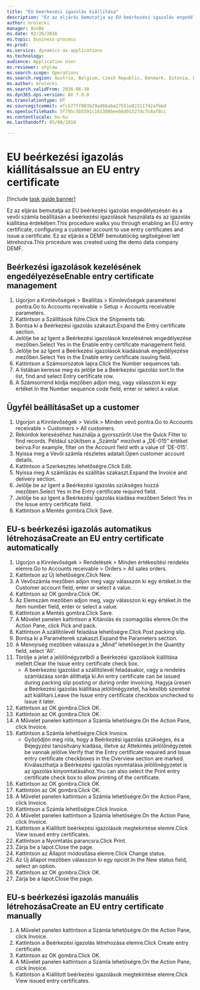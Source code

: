 ```yaml
--- 
title: "EU beérkezési igazolás kiállítása"
description: "Ez az eljárás bemutatja az EU beérkezési igazolás engedélyezésén és a vevői számla beállításán a beérkezési igazolások használata és az igazolás kiállítása érdekében."
author: mrolecki
manager: AnnBe
ms.date: 02/26/2016
ms.topic: business-process
ms.prod: 
ms.service: dynamics-ax-applications
ms.technology: 
audience: Application User
ms.reviewer: shylaw
ms.search.scope: Operations
ms.search.region: Austria, Belgium, Czech Republic, Denmark, Estonia, Finland, France, Germany, Hungary, Ireland, Italy, Latvia, Lithuania, Netherlands, Poland, Spain, Sweden, United Kingdom
ms.author: mrolecki
ms.search.validFrom: 2016-06-30
ms.dyn365.ops.version: AX 7.0.0
ms.translationtype: HT
ms.sourcegitcommit: efcb77ff883b29a4bbaba27551e02311742afbbd
ms.openlocfilehash: 5f795c5b5591c161388beeb6d01527dc7c4af8cc
ms.contentlocale: hu-hu
ms.lasthandoff: 05/08/2018

---
```

# <a name="issue-an-eu-entry-certificate"></a><span data-ttu-id="78f72-103">EU beérkezési igazolás kiállítása</span><span class="sxs-lookup"><span data-stu-id="78f72-103">Issue an EU entry certificate</span></span>

[!include [task guide banner](../../includes/task-guide-banner.md)]

<span data-ttu-id="78f72-104">Ez az eljárás bemutatja az EU beérkezési igazolás engedélyezésén és a vevői számla beállításán a beérkezési igazolások használata és az igazolás kiállítása érdekében.</span><span class="sxs-lookup"><span data-stu-id="78f72-104">This procedure walks you through enabling an EU entry certificate, configuring a customer account to use entry certificates and issue a certificate.</span></span> <span data-ttu-id="78f72-105">Ez az eljárás a DEMF bemutatócég segítségével lett létrehozva.</span><span class="sxs-lookup"><span data-stu-id="78f72-105">This procedure was created using the demo data company DEMF.</span></span>


## <a name="enable-entry-certificate-management"></a><span data-ttu-id="78f72-106">Beérkezési igazolások kezelésének engedélyezése</span><span class="sxs-lookup"><span data-stu-id="78f72-106">Enable entry certificate management</span></span>
1. <span data-ttu-id="78f72-107">Ugorjon a Kintlévőségek > Beállítás > Kinnlevőségek paraméterei pontra.</span><span class="sxs-lookup"><span data-stu-id="78f72-107">Go to Accounts receivable > Setup > Accounts receivable parameters.</span></span>
2. <span data-ttu-id="78f72-108">Kattintson a Szállítások fülre.</span><span class="sxs-lookup"><span data-stu-id="78f72-108">Click the Shipments tab.</span></span>
3. <span data-ttu-id="78f72-109">Bontsa ki a Beérkezési igazolás szakaszt.</span><span class="sxs-lookup"><span data-stu-id="78f72-109">Expand the Entry certificate section.</span></span>
4. <span data-ttu-id="78f72-110">Jelölje be az Igent a Beérkezési igazolások kezelésének engedélyezése mezőben.</span><span class="sxs-lookup"><span data-stu-id="78f72-110">Select Yes in the Enable entry certificate management field.</span></span>
5. <span data-ttu-id="78f72-111">Jelölje be az Igent a Beérkezési igazolások kiadásának engedélyezése mezőben.</span><span class="sxs-lookup"><span data-stu-id="78f72-111">Select Yes in the Enable entry certificate issuing field.</span></span>
6. <span data-ttu-id="78f72-112">Kattintson a Számsorozatok lapra.</span><span class="sxs-lookup"><span data-stu-id="78f72-112">Click the Number sequences tab.</span></span>
7. <span data-ttu-id="78f72-113">A listában keresse meg és jelölje be a Beérkezési igazolás sort.</span><span class="sxs-lookup"><span data-stu-id="78f72-113">In the list, find and select Entry certificate row.</span></span>
8. <span data-ttu-id="78f72-114">A Számsorrend kódja mezőben adjon meg, vagy válasszon ki egy értéket.</span><span class="sxs-lookup"><span data-stu-id="78f72-114">In the Number sequence code field, enter or select a value.</span></span>

## <a name="set-up-a-customer"></a><span data-ttu-id="78f72-115">Ügyfél beállítása</span><span class="sxs-lookup"><span data-stu-id="78f72-115">Set up a customer</span></span>
1. <span data-ttu-id="78f72-116">Ugorjon a Kinnlevőségek > Vevők > Minden vevő pontra.</span><span class="sxs-lookup"><span data-stu-id="78f72-116">Go to Accounts receivable > Customers > All customers.</span></span>
2. <span data-ttu-id="78f72-117">Rekordok kereséséhez használja a gyorsszűrőt.</span><span class="sxs-lookup"><span data-stu-id="78f72-117">Use the Quick Filter to find records.</span></span> <span data-ttu-id="78f72-118">Például szűkítsen a „Számla” mezővel a „DE-015” értéket beírva.</span><span class="sxs-lookup"><span data-stu-id="78f72-118">For example, filter on the Account field with a value of 'DE-015'.</span></span>
3. <span data-ttu-id="78f72-119">Nyissa meg a Vevői számla részletes adatait.</span><span class="sxs-lookup"><span data-stu-id="78f72-119">Open customer account details.</span></span>
4. <span data-ttu-id="78f72-120">Kattintson a Szerkesztés lehetőségre.</span><span class="sxs-lookup"><span data-stu-id="78f72-120">Click Edit.</span></span>
5. <span data-ttu-id="78f72-121">Nyissa meg A számlázás és szállítás szakaszt.</span><span class="sxs-lookup"><span data-stu-id="78f72-121">Expand the Invoice and delivery section.</span></span>
6. <span data-ttu-id="78f72-122">Jelölje be az Igent a Beérkezési igazolás szükséges hozzá mezőben.</span><span class="sxs-lookup"><span data-stu-id="78f72-122">Select Yes in the Entry certificate required field.</span></span>
7. <span data-ttu-id="78f72-123">Jelölje be az Igent a Beérkezési igazolás kiadása mezőben.</span><span class="sxs-lookup"><span data-stu-id="78f72-123">Select Yes in the Issue entry certificate field.</span></span>
8. <span data-ttu-id="78f72-124">Kattintson a Mentés gombra.</span><span class="sxs-lookup"><span data-stu-id="78f72-124">Click Save.</span></span>

## <a name="create-an-eu-entry-certificate-automatically"></a><span data-ttu-id="78f72-125">EU-s beérkezési igazolás automatikus létrehozása</span><span class="sxs-lookup"><span data-stu-id="78f72-125">Create an EU entry certificate automatically</span></span>
1. <span data-ttu-id="78f72-126">Ugorjon a Kinnlevőségek > Rendelések > Minden értékesítési rendelés elemre.</span><span class="sxs-lookup"><span data-stu-id="78f72-126">Go to Accounts receivable > Orders > All sales orders.</span></span>
2. <span data-ttu-id="78f72-127">Kattintson az Új lehetőségre.</span><span class="sxs-lookup"><span data-stu-id="78f72-127">Click New.</span></span>
3. <span data-ttu-id="78f72-128">A Vevőszámla mezőben adjon meg vagy válasszon ki egy értéket.</span><span class="sxs-lookup"><span data-stu-id="78f72-128">In the Customer account field, enter or select a value.</span></span>
4. <span data-ttu-id="78f72-129">Kattintson az OK gombra.</span><span class="sxs-lookup"><span data-stu-id="78f72-129">Click OK.</span></span>
5. <span data-ttu-id="78f72-130">Az Elemszám mezőben adjon meg, vagy válasszon ki egy értéket.</span><span class="sxs-lookup"><span data-stu-id="78f72-130">In the Item number field, enter or select a value.</span></span>
6. <span data-ttu-id="78f72-131">Kattintson a Mentés gombra.</span><span class="sxs-lookup"><span data-stu-id="78f72-131">Click Save.</span></span>
7. <span data-ttu-id="78f72-132">A Művelet panelen kattintson a Kitárolás és csomagolás elemre.</span><span class="sxs-lookup"><span data-stu-id="78f72-132">On the Action Pane, click Pick and pack.</span></span>
8. <span data-ttu-id="78f72-133">Kattintson A szállítólevél feladása lehetőségre.</span><span class="sxs-lookup"><span data-stu-id="78f72-133">Click Post packing slip.</span></span>
9. <span data-ttu-id="78f72-134">Bontsa ki a Paraméterek szakaszt.</span><span class="sxs-lookup"><span data-stu-id="78f72-134">Expand the Parameters section.</span></span>
10. <span data-ttu-id="78f72-135">A Mennyiség mezőben válassza a „Mind” lehetőséget.</span><span class="sxs-lookup"><span data-stu-id="78f72-135">In the Quantity field, select 'All'.</span></span>
11. <span data-ttu-id="78f72-136">Törölje a jelet a jelölőnégyzetből a Beérkezési igazolások kiállítása mellett.</span><span class="sxs-lookup"><span data-stu-id="78f72-136">Clear the Issue entry certificate check box.</span></span>
    * <span data-ttu-id="78f72-137">A beérkezési igazolást a szállítólevél feladásakor, vagy a rendelés számlázása során állíthatja ki.</span><span class="sxs-lookup"><span data-stu-id="78f72-137">An entry certificate can be issued during packing slip posting or during order invoicing.</span></span> <span data-ttu-id="78f72-138">Hagyja üresen a Beérkezési igazolás kiállítása jelölőnégyzetet, ha később szeretné azt kiállítani.</span><span class="sxs-lookup"><span data-stu-id="78f72-138">Leave the Issue entry certificate checkbox unchecked to issue it later.</span></span>  
12. <span data-ttu-id="78f72-139">Kattintson az OK gombra.</span><span class="sxs-lookup"><span data-stu-id="78f72-139">Click OK.</span></span>
13. <span data-ttu-id="78f72-140">Kattintson az OK gombra.</span><span class="sxs-lookup"><span data-stu-id="78f72-140">Click OK.</span></span>
14. <span data-ttu-id="78f72-141">A Művelet panelen kattintson a Számla lehetőségre.</span><span class="sxs-lookup"><span data-stu-id="78f72-141">On the Action Pane, click Invoice.</span></span>
15. <span data-ttu-id="78f72-142">Kattintson a Számla lehetőségre.</span><span class="sxs-lookup"><span data-stu-id="78f72-142">Click Invoice.</span></span>
    * <span data-ttu-id="78f72-143">Győződjön meg róla, hogy a Beérkezési igazolás szükséges, és a Bejegyzési tanúsítvány kiadása, illetve az Áttekintés jelölőnégyzetek be vannak jelölve.</span><span class="sxs-lookup"><span data-stu-id="78f72-143">Verify that the Entry certificate required and Issue entry certificate checkboxes in the Overview section are marked.</span></span>  <span data-ttu-id="78f72-144">Kiválaszthatja a Beérkezési igazolás nyomtatása jelölőnégyzetet is az igazolás kinyomtatásához.</span><span class="sxs-lookup"><span data-stu-id="78f72-144">You can also select the Print entry certificate check box to allow printing of the certificate.</span></span>  
16. <span data-ttu-id="78f72-145">Kattintson az OK gombra.</span><span class="sxs-lookup"><span data-stu-id="78f72-145">Click OK.</span></span>
17. <span data-ttu-id="78f72-146">Kattintson az OK gombra.</span><span class="sxs-lookup"><span data-stu-id="78f72-146">Click OK.</span></span>
18. <span data-ttu-id="78f72-147">A Művelet panelen kattintson a Számla lehetőségre.</span><span class="sxs-lookup"><span data-stu-id="78f72-147">On the Action Pane, click Invoice.</span></span>
19. <span data-ttu-id="78f72-148">Kattintson a Számla lehetőségre.</span><span class="sxs-lookup"><span data-stu-id="78f72-148">Click Invoice.</span></span>
20. <span data-ttu-id="78f72-149">A Művelet panelen kattintson a Számla lehetőségre.</span><span class="sxs-lookup"><span data-stu-id="78f72-149">On the Action Pane, click Invoice.</span></span>
21. <span data-ttu-id="78f72-150">Kattintson a Kiállított beérkezési igazolások megtekintése elemre.</span><span class="sxs-lookup"><span data-stu-id="78f72-150">Click View issued entry certificates.</span></span>
22. <span data-ttu-id="78f72-151">Kattintson a Nyomtatás parancsra.</span><span class="sxs-lookup"><span data-stu-id="78f72-151">Click Print.</span></span>
23. <span data-ttu-id="78f72-152">Zárja be a lapot.</span><span class="sxs-lookup"><span data-stu-id="78f72-152">Close the page.</span></span>
24. <span data-ttu-id="78f72-153">Kattintson az Állapot módosítása elemre.</span><span class="sxs-lookup"><span data-stu-id="78f72-153">Click Change status.</span></span>
25. <span data-ttu-id="78f72-154">Az Új állapot mezőben válasszon ki egy opciót.</span><span class="sxs-lookup"><span data-stu-id="78f72-154">In the New status field, select an option.</span></span>
26. <span data-ttu-id="78f72-155">Kattintson az OK gombra.</span><span class="sxs-lookup"><span data-stu-id="78f72-155">Click OK.</span></span>
27. <span data-ttu-id="78f72-156">Zárja be a lapot.</span><span class="sxs-lookup"><span data-stu-id="78f72-156">Close the page.</span></span>

## <a name="create-an-eu-entry-certificate-manually"></a><span data-ttu-id="78f72-157">EU-s beérkezési igazolás manuális létrehozása</span><span class="sxs-lookup"><span data-stu-id="78f72-157">Create an EU entry certificate manually</span></span>
1. <span data-ttu-id="78f72-158">A Művelet panelen kattintson a Számla lehetőségre.</span><span class="sxs-lookup"><span data-stu-id="78f72-158">On the Action Pane, click Invoice.</span></span>
2. <span data-ttu-id="78f72-159">Kattintson a Beérkezési igazolás létrehozása elemre.</span><span class="sxs-lookup"><span data-stu-id="78f72-159">Click Create entry certificate.</span></span>
3. <span data-ttu-id="78f72-160">Kattintson az OK gombra.</span><span class="sxs-lookup"><span data-stu-id="78f72-160">Click OK.</span></span>
4. <span data-ttu-id="78f72-161">A Művelet panelen kattintson a Számla lehetőségre.</span><span class="sxs-lookup"><span data-stu-id="78f72-161">On the Action Pane, click Invoice.</span></span>
5. <span data-ttu-id="78f72-162">Kattintson a Kiállított beérkezési igazolások megtekintése elemre.</span><span class="sxs-lookup"><span data-stu-id="78f72-162">Click View issued entry certificates.</span></span>


